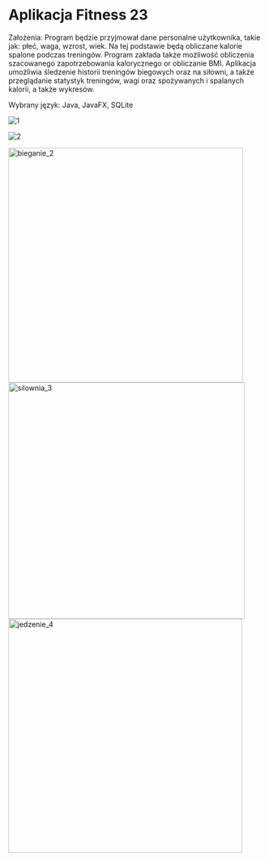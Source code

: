 # Aplikacja Fitness 23

Założenia:
Program będzie przyjmował dane personalne użytkownika, takie jak: płeć, waga, wzrost, wiek. Na tej podstawie będą obliczane kalorie spalone podczas treningów. Program zakłada także możliwość obliczenia szacowanego zapotrzebowania kalorycznego or obliczanie BMI. Aplikacja umożliwia śledzenie historii treningów biegowych oraz na siłowni, a także przeglądanie statystyk treningów, wagi oraz spożywanych i spalanych kalorii, a także wykresów.

Wybrany język: Java, JavaFX, SQLite

![1](https://user-images.githubusercontent.com/92376070/227793095-a5fbb929-54c6-41e0-99c8-65ff0fbb91bc.png)

![2](https://user-images.githubusercontent.com/92376070/227793215-ab0854bf-e717-4cf4-ab85-71752e141901.png)

<img width="463" alt="bieganie_2" src="https://user-images.githubusercontent.com/92376070/226321662-92f22ac5-4b8f-49bf-88fe-7059c75ec75c.png">

<img width="466" alt="silownia_3" src="https://user-images.githubusercontent.com/92376070/226321699-e40d5c5e-bf9d-4163-8888-63c2a204fa5e.png">

<img width="461" alt="jedzenie_4" src="https://user-images.githubusercontent.com/92376070/226321724-fb041b39-c794-43bb-8379-04050ac02134.png">
